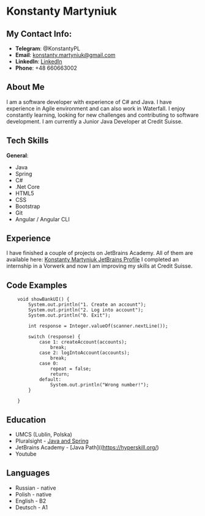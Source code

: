 # Konstanty Martyniuk

## My Contact Info:

* __Telegram__: @KonstantyPL
* __Email__: [konstanty.martyniuk@gmail.com](mailto:konstanty.martyniuk@gmail.com)
* __LinkedIn__: [LinkedIn](https://www.linkedin.com/in/konstanty-martyniuk/)
* __Phone__: +48 660663002

## About Me

I am a software developer with experience of C# and Java.
I have experience in Agile environment and can also work in Waterfall. I
enjoy constantly learning, looking for new challenges and contributing to
software development. I am currently a Junior Java Developer at Credit Suisse.

## Tech Skills

__General__:
* Java
* Spring
* C#
* .Net Core
* HTML5
* CSS
* Bootstrap
* Git
* Angular / Angular CLI

## Experience

I have finished a couple of projects on JetBrains Academy. All of them are available here:
[Konstanty Martyniuk JetBrains Profile](https://hyperskill.org/profile/82245750)
I completed an internship in a Vorwerk and now I am improving my skills at Credit Suisse.

## Code Examples

```
    void showBankUI() {
        System.out.println("1. Create an account");
        System.out.println("2. Log into account");
        System.out.println("0. Exit");

        int response = Integer.valueOf(scanner.nextLine());

        switch (response) {
            case 1: createAccount(accounts);
                break;
            case 2: logIntoAccount(accounts);
                break;
            case 0:
                repeat = false;
                return;
            default:
                System.out.println("Wrong number!");
        }

    }
```

## Education

* UMCS (Lublin, Polska)
* Pluralsight - [Java and Spring](https://pluralsight.com)
* JetBrains Academy - [Java Path]((https://hyperskill.org/)
* Youtube

## Languages

* Russian - native
* Polish - native
* English - B2
* Deutsch - A1